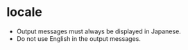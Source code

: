 # locale

- Output messages must always be displayed in Japanese.
- Do not use English in the output messages.
